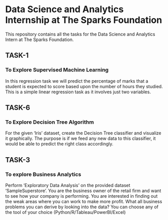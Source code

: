 # Data Science and Analytics Internship at The Sparks Foundation 
This repository contains all the tasks for the Data Science and Analytics Intern at The Sparks Foundation.

## TASK-1
### To Explore Supervised Machine Learning
In this regression task we will predict the percentage of marks that a student is expected to score based upon the number of hours they studied. This is a simple linear regression task as it involves just two variables.

## TASK-6
### To Explore Decision Tree Algorithm
For the given ‘Iris’ dataset, create the Decision Tree classifier and visualize it graphically. The purpose is if we feed any new data to this classifier, it would be able to predict the right class accordingly.

## TASK-3
### To explore Business Analytics
Perform ‘Exploratory Data Analysis’ on the provided dataset ‘SampleSuperstore’. You are the business owner of the retail firm and want to see how your company is performing. You are interested in finding out the weak areas where you can work to make more profit. What all business problems you can derive by looking into the data? You can choose any of the tool of your choice (Python/R/Tableau/PowerBI/Excel)
